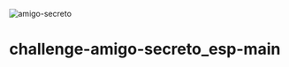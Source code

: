 ![amigo-secreto](https://github.com/user-attachments/assets/f4f01da5-932c-4d3f-86d1-ff1d5dadebd2)
# challenge-amigo-secreto_esp-main
